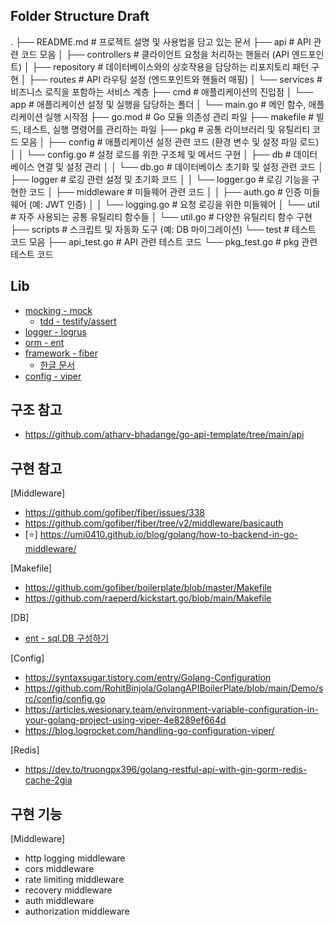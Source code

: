 
## Folder Structure Draft
.
├── README.md                     # 프로젝트 설명 및 사용법을 담고 있는 문서
├── api                           # API 관련 코드 모음
│   ├── controllers               # 클라이언트 요청을 처리하는 핸들러 (API 엔드포인트)
│   ├── repository                # 데이터베이스와의 상호작용을 담당하는 리포지토리 패턴 구현
│   ├── routes                    # API 라우팅 설정 (엔드포인트와 핸들러 매핑)
│   └── services                  # 비즈니스 로직을 포함하는 서비스 계층
├── cmd                           # 애플리케이션의 진입점
│   └── app                       # 애플리케이션 설정 및 실행을 담당하는 폴더
│       └── main.go               # 메인 함수, 애플리케이션 실행 시작점
├── go.mod                        # Go 모듈 의존성 관리 파일
├── makefile                      # 빌드, 테스트, 실행 명령어를 관리하는 파일
├── pkg                           # 공통 라이브러리 및 유틸리티 코드 모음
│   ├── config                    # 애플리케이션 설정 관련 코드 (환경 변수 및 설정 파일 로드)
│   │   └── config.go             # 설정 로드를 위한 구조체 및 메서드 구현
│   ├── db                        # 데이터베이스 연결 및 설정 관리
│   │   └── db.go                 # 데이터베이스 초기화 및 설정 관련 코드
│   ├── logger                    # 로깅 관련 설정 및 초기화 코드
│   │   └── logger.go             # 로깅 기능을 구현한 코드
│   ├── middleware                # 미들웨어 관련 코드
│   │   ├── auth.go               # 인증 미들웨어 (예: JWT 인증)
│   │   └── logging.go            # 요청 로깅을 위한 미들웨어
│   └── util                      # 자주 사용되는 공통 유틸리티 함수들
│       └── util.go               # 다양한 유틸리티 함수 구현
├── scripts                       # 스크립트 및 자동화 도구 (예: DB 마이그레이션)
└── test                          # 테스트 코드 모음
    ├── api_test.go               # API 관련 테스트 코드
    └── pkg_test.go               # pkg 관련 테스트 코드

## Lib

- [mocking - mock](https://github.com/uber-go/mock)
  - [tdd - testify/assert](github.com/stretchr/testify)
- [logger - logrus](https://github.com/sirupsen/logrus)
- [orm - ent](https://entgo.io/docs/getting-started/)
- [framework - fiber](https://docs.gofiber.io/api/app)
  - [한글 문서](https://docs.lou2.kr/go-fiber/home/guide/grouping)
- [config - viper](https://github.com/spf13/viper)

## 구조 참고
- https://github.com/atharv-bhadange/go-api-template/tree/main/api

## 구현 참고
[Middleware]
- https://github.com/gofiber/fiber/issues/338
- https://github.com/gofiber/fiber/tree/v2/middleware/basicauth
- [⭐] https://umi0410.github.io/blog/golang/how-to-backend-in-go-middleware/

[Makefile]
- https://github.com/gofiber/boilerplate/blob/master/Makefile
- https://github.com/raeperd/kickstart.go/blob/main/Makefile

[DB]
- [ent - sql.DB 구성하기](https://entgo.io/docs/sql-integration/#use-pgx-with-postgresql) 

[Config]
- https://syntaxsugar.tistory.com/entry/Golang-Configuration
- https://github.com/RohitBinjola/GolangAPIBoilerPlate/blob/main/Demo/src/config/config.go
- https://articles.wesionary.team/environment-variable-configuration-in-your-golang-project-using-viper-4e8289ef664d
- https://blog.logrocket.com/handling-go-configuration-viper/

[Redis]
- https://dev.to/truongpx396/golang-restful-api-with-gin-gorm-redis-cache-2gia

## 구현 기능
[Middleware]
- http logging middleware
- cors middleware
- rate limiting middleware
- recovery middleware
- auth middleware
- authorization middleware